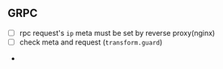 ## GRPC

- [ ] rpc request's `ip` meta must be set by reverse proxy(nginx)
- [ ] check meta and request (`transform.guard`)
- 